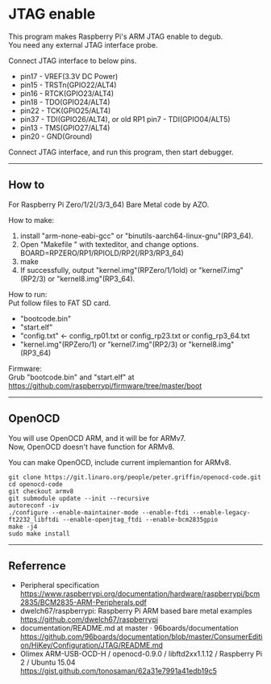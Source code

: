 JTAG enable
===========

This program makes Raspberry Pi's ARM JTAG enable to degub.  
You need any external JTAG interface probe.  

Connect JTAG interface to below pins.  
- pin17 - VREF(3.3V DC Power)
- pin15 - TRSTn(GPIO22/ALT4)
- pin16 - RTCK(GPIO23/ALT4)
- pin18 - TDO(GPIO24/ALT4)
- pin22 - TCK(GPIO25/ALT4)
- pin37 - TDI(GPIO26/ALT4), or old RP1 pin7 - TDI(GPIO04/ALT5)
- pin13 - TMS(GPIO27/ALT4)
- pin20 - GND(Ground)

Connect JTAG interface, and run this program, then start debugger.

-----

How to
------
For Raspberry Pi Zero/1/2(/3/3_64) Bare Metal code by AZO.  

How to make:  
1. install "arm-none-eabi-gcc" or "binutils-aarch64-linux-gnu"(RP3_64).  
2. Open "Makefile " with texteditor, and change options.  
BOARD=RPZERO/RP1/RPIOLD/RP2(/RP3/RP3_64)  
3. make  
4. If successfully, output "kernel.img"(RPZero/1/1old) or "kernel7.img"(RP2/3) or "kernel8.img"(RP3_64).  

How to run:  
Put follow files to FAT SD card.  
* "bootcode.bin"  
* "start.elf"  
* "config.txt" &lt;- config_rp01.txt or config_rp23.txt or config_rp3_64.txt  
* "kernel.img"(RPZero/1) or "kernel7.img"(RP2/3) or "kernel8.img"(RP3_64)  

Firmware:  
Grub "bootcode.bin" and "start.elf" at  
https://github.com/raspberrypi/firmware/tree/master/boot  

-----

OpenOCD
-------
You will use OpenOCD ARM, and it will be for ARMv7.  
Now, OpenOCD doesn't have function for ARMv8.  

You can make OpenOCD, include current implemantion for ARMv8.  
```shell
git clone https://git.linaro.org/people/peter.griffin/openocd-code.git  
cd openocd-code  
git checkout armv8  
git submodule update --init --recursive  
autoreconf -iv  
./configure --enable-maintainer-mode --enable-ftdi --enable-legacy-ft2232_libftdi --enable-openjtag_ftdi --enable-bcm2835gpio  
make -j4  
sudo make install
```

-----

Referrence
----------
- Peripheral specification https://www.raspberrypi.org/documentation/hardware/raspberrypi/bcm2835/BCM2835-ARM-Peripherals.pdf  
- dwelch67/raspberrypi: Raspberry Pi ARM based bare metal examples https://github.com/dwelch67/raspberrypi  
- documentation/README.md at master · 96boards/documentation https://github.com/96boards/documentation/blob/master/ConsumerEdition/HiKey/Configuration/JTAG/README.md  
- Olimex ARM-USB-OCD-H / openocd-0.9.0 / libftd2xx1.1.12 / Raspberry Pi 2 / Ubuntu 15.04 https://gist.github.com/tonosaman/62a31e7991a41edb19c5  


